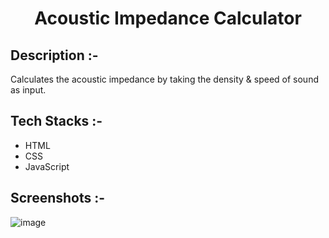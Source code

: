 # <p align="center">Acoustic Impedance Calculator</p>

## Description :-

Calculates the acoustic impedance by taking the density & speed of sound as input.

## Tech Stacks :-

- HTML
- CSS
- JavaScript

## Screenshots :-

![image](https://github.com/user-attachments/assets/318aaed7-6e56-4e33-b406-78718ee71818)
